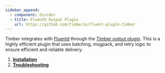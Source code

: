 ```yaml
---
sidebar_append:
  - component: Divider
  - title: FluentD Output Plugin
    url: https://github.com/timberio/fluent-plugin-timber
---
```

Timber integrates with [Fluentd](https://www.fluentd.org/) through the [Timber output plugin](https://github.com/timberio/fluent-plugin-timber). This is a highly efficient plugin that uses batching, msgpack, and retry logic to ensure efficient and reliable delivery.

1. [**Installation**](installation)
2. [**Troubleshooting**](troubleshooting)
